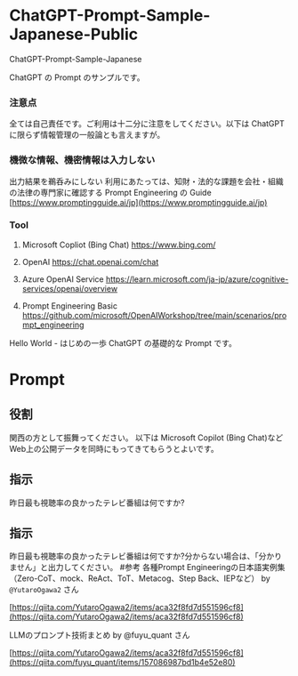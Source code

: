 # ChatGPT-Prompt-Sample-Japanese-Public

ChatGPT-Prompt-Sample-Japanese

ChatGPT の Prompt のサンプルです。

### 注意点
全ては自己責任です。ご利用は十二分に注意をしてください。以下は ChatGPT に限らず情報管理の一般論とも言えますが。

### 機微な情報、機密情報は入力しない
出力結果を鵜呑みにしない
利用にあたっては、知財・法的な課題を会社・組織の法律の専門家に確認する
Prompt Engineering の Guide
[https://www.promptingguide.ai/jp](https://www.promptingguide.ai/jp)

### Tool

1. Microsoft Copliot (Bing Chat)
https://www.bing.com/

2. OpenAI
https://chat.openai.com/chat

3. Azure OpenAI Service
https://learn.microsoft.com/ja-jp/azure/cognitive-services/openai/overview

4. Prompt Engineering Basic
https://github.com/microsoft/OpenAIWorkshop/tree/main/scenarios/prompt_engineering

Hello World - はじめの一歩
ChatGPT の基礎的な Prompt です。

# Prompt

## 役割
関西の方として振舞ってください。
以下は Microsoft Copilot (Bing Chat)などWeb上の公開データを同時にもってきてもらうとよいです。

## 指示
昨日最も視聴率の良かったテレビ番組は何ですか?
## 指示
昨日最も視聴率の良かったテレビ番組は何ですか?分からない場合は、「分かりません」と出力してください。
#参考
各種Prompt Engineeringの日本語実例集（Zero-CoT、mock、ReAct、ToT、Metacog、Step Back、IEPなど） by `@YutaroOgawa2` さん

[https://qiita.com/YutaroOgawa2/items/aca32f8fd7d551596cf8](https://qiita.com/YutaroOgawa2/items/aca32f8fd7d551596cf8)

LLMのプロンプト技術まとめ by @fuyu_quant さん

[https://qiita.com/YutaroOgawa2/items/aca32f8fd7d551596cf8](https://qiita.com/fuyu_quant/items/157086987bd1b4e52e80)